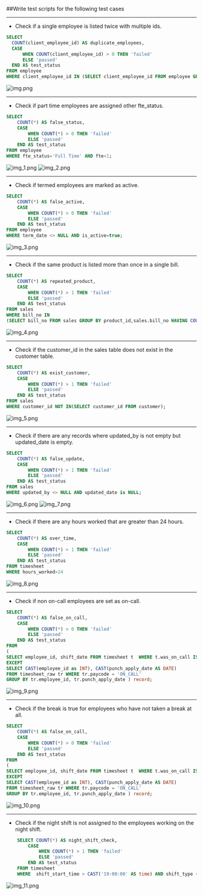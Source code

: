##Write test scripts for the following test cases

---
* Check if a single employee is listed twice with multiple ids.
~~~sql
SELECT
  COUNT(client_employee_id) AS duplicate_employees,
  CASE
      WHEN COUNT(client_employee_id) > 0 THEN 'failed'
      ELSE 'passed'
  END AS test_status
FROM employee
WHERE client_employee_id IN (SELECT client_employee_id FROM employee GROUP BY client_employee_id HAVING COUNT(client_employee_id)>1);
~~~
![img.png](img.png)

---
* Check if part time employees are assigned other fte_status.
~~~sql
SELECT
    COUNT(*) AS false_status,
    CASE
        WHEN COUNT(*) > 0 THEN 'failed'
        ELSE 'passed'
    END AS test_status
FROM employee
WHERE fte_status='Full Time' AND fte<1;
~~~
![img_1.png](img_1.png)
![img_2.png](img_2.png)

---
* Check if termed employees are marked as active.

~~~sql
SELECT
    COUNT(*) AS false_active,
    CASE
        WHEN COUNT(*) > 0 THEN 'failed'
        ELSE 'passed'
    END AS test_status
FROM employee
WHERE term_date <> NULL AND is_active=true;
~~~
![img_3.png](img_3.png)

---
* Check if the same product is listed more than once in a single bill.
~~~sql
SELECT
    COUNT(*) AS repeated_product,
    CASE
        WHEN COUNT(*) > 1 THEN 'failed'
        ELSE 'passed'
    END AS test_status
FROM sales
WHERE bill_no IN
(SELECT bill_no FROM sales GROUP BY product_id,sales.bill_no HAVING COUNT(product_id)>1);
~~~
![img_4.png](img_4.png)

---

* Check if the customer_id in the sales table does not exist in the customer table.
~~~sql
SELECT
    COUNT(*) AS exist_customer,
    CASE
        WHEN COUNT(*) > 1 THEN 'failed'
        ELSE 'passed'
    END AS test_status
FROM sales
WHERE customer_id NOT IN(SELECT customer_id FROM customer);
~~~
![img_5.png](img_5.png)
___
* Check if there are any records where updated_by is not empty but updated_date is empty.
~~~sql
SELECT
    COUNT(*) AS false_update,
    CASE
        WHEN COUNT(*) > 1 THEN 'failed'
        ELSE 'passed'
    END AS test_status
FROM sales
WHERE updated_by <> NULL AND updated_date is NULL;
~~~
![img_6.png](img_6.png)
![img_7.png](img_7.png)

---
* Check if there are any hours worked that are greater than 24 hours.
  
~~~sql
SELECT
    COUNT(*) AS over_time,
    CASE
        WHEN COUNT(*) > 1 THEN 'failed'
        ELSE 'passed'
    END AS test_status
FROM timesheet
WHERE hours_worked>24
~~~
![img_8.png](img_8.png)

---
* Check if non on-call employees are set as on-call.
  
~~~sql
SELECT
	COUNT(*) AS false_on_call,
	CASE 
		WHEN COUNT(*) > 0 THEN 'failed' 
		ELSE 'passed' 
	END AS test_status
FROM
(
SELECT employee_id, shift_date FROM timesheet t  WHERE t.was_on_call IS True
EXCEPT
SELECT CAST(employee_id as INT), CAST(punch_apply_date AS DATE)
FROM timesheet_raw tr WHERE tr.paycode = 'ON_CALL' 
GROUP BY tr.employee_id, tr.punch_apply_date ) record;
~~~

![img_9.png](img_9.png)

---
* Check if the break is true for employees who have not taken a break at all.
~~~sql
SELECT
	COUNT(*) AS false_on_call,
	CASE 
		WHEN COUNT(*) > 0 THEN 'failed' 
		ELSE 'passed' 
	END AS test_status
FROM
(
SELECT employee_id, shift_date FROM timesheet t  WHERE t.was_on_call IS True
EXCEPT
SELECT CAST(employee_id as INT), CAST(punch_apply_date AS DATE)
FROM timesheet_raw tr WHERE tr.paycode = 'ON_CALL' 
GROUP BY tr.employee_id, tr.punch_apply_date ) record;
~~~
![img_10.png](img_10.png)

---
* Check if the night shift is not assigned to the employees working on the night shift.
~~~sql
	SELECT COUNT(*) AS night_shift_check,
		CASE
			WHEN COUNT(*) > 1 THEN 'failed'
			ELSE 'passed'
		END AS test_status
	FROM timesheet
	WHERE  shift_start_time > CAST('19:00:00' AS time) AND shift_type <>'Night'
~~~

![img_11.png](img_11.png)